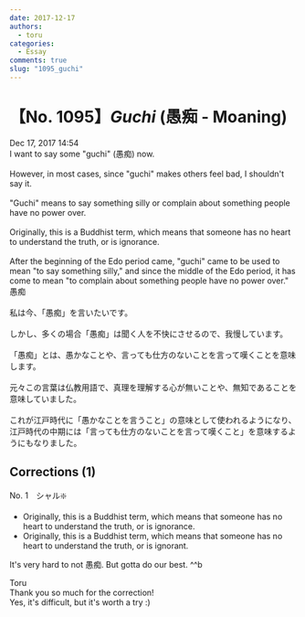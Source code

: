 ```yaml
---
date: 2017-12-17
authors:
  - toru
categories:
  - Essay
comments: true
slug: "1095_guchi"
---
```


# 【No. 1095】<strong><em>Guchi</strong></em> (愚痴 - Moaning)
<div class="date">Dec 17, 2017 14:54</div>
<div id="post"><div id="body_show_ori">
I want to say some "guchi" (愚痴) now.<br/><br/>However, in most cases, since "guchi" makes others feel bad, I shouldn't say it.<br/><br/>"Guchi" means to say something silly or complain about something people have no power over.<br/><br/>Originally, this is a Buddhist term, which means that someone has no heart to understand the truth, or is ignorance.<br/><br/>After the beginning of the Edo period came, "guchi" came to be used to mean "to say something silly," and since the middle of the Edo period, it has come to mean "to complain about something people have no power over."
</div></div>

<!-- more -->

<div id="post_ja"><div id="body_show_mo">
愚痴<br/><br/>私は今、「愚痴」を言いたいです。<br/><br/>しかし、多くの場合「愚痴」は聞く人を不快にさせるので、我慢しています。<br/><br/>「愚痴」とは、愚かなことや、言っても仕方のないことを言って嘆くことを意味します。<br/><br/>元々この言葉は仏教用語で、真理を理解する心が無いことや、無知であることを意味していました。<br/><br/>これが江戸時代に「愚かなことを言うこと」の意味として使われるようになり、江戸時代の中期には「言っても仕方のないことを言って嘆くこと」を意味するようにもなりました。
</div></div>

## Corrections (1)
<div id="block"><div class="first_name"> No. 1　<span class="just_name">シャル❇️</span></div><div id="block2">
<ul class="correction_field">
<li class="incorrect">Originally, this is a Buddhist term, which means that someone has no heart to understand the truth, or is ignorance.</li>
<li class="corrected correct">
Originally, this is a Buddhist term, which means that someone has no heart to understand the truth, or is ignorant.
</li>
</ul>
<p class="comment_small">
 It's very hard to not 愚痴. But gotta do our best. ^^b
</p>

</div><div class="name"><span class="just_name">Toru</span><br>
Thank you so much for the correction!<br/>Yes, it's difficult, but it's worth a try :)
</div>
</div>
